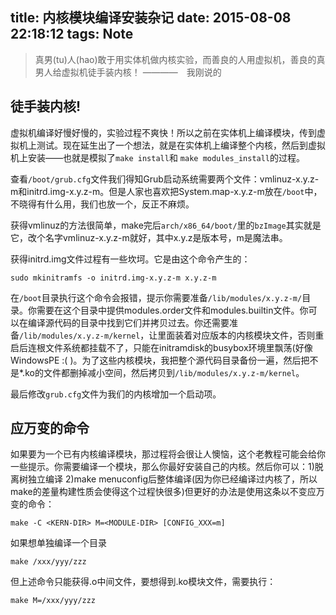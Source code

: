title: 内核模块编译安装杂记
date: 2015-08-08 22:18:12
tags: Note
---
> 真男(tu)人(hao)敢于用实体机做内核实验，而善良的人用虚拟机，善良的真男人给虚拟机徒手装内核！ ————　我刚说的

<!--more-->


## 徒手装内核! ##
虚拟机编译好慢好慢的，实验过程不爽快！所以之前在实体机上编译模块，传到虚拟机上测试。现在延生出了一个想法，就是在实体机上编译整个内核，然后到虚拟机上安装——也就是模拟了`make install`和 `make modules_install`的过程。

查看`/boot/grub.cfg`文件我们得知Grub启动系统需要两个文件：vmlinuz-x.y.z-m和initrd.img-x.y.z-m。但是人家也喜欢把System.map-x.y.z-m放在`/boot`中，不晓得有什么用，我们也放一个，反正不麻烦。

获得vmlinuz的方法很简单，make完后`arch/x86_64/boot/`里的`bzImage`其实就是它，改个名字vmlinuz-x.y.z-m就好，其中x.y.z是版本号，m是魔法串。

获得initrd.img文件过程有一些坎坷。它是由这个命令产生的：

	sudo mkinitramfs -o initrd.img-x.y.z-m x.y.z-m

在`/boot`目录执行这个命令会报错，提示你需要准备`/lib/modules/x.y.z-m/`目录。你需要在这个目录中提供modules.order文件和modules.builtin文件。你可以在编译源代码的目录中找到它们并拷贝过去。你还需要准备`/lib/modules/x.y.z-m/kernel`，让里面装着对应版本的内核模块文件，否则重启后连根文件系统都挂载不了，只能在initramdisk的busybox环境里飘荡(好像WindowsPE :( )。为了这些内核模块，我把整个源代码目录备份一遍，然后把不是*.ko的文件都删掉减小空间，然后拷贝到`/lib/modules/x.y.z-m/kernel`。

最后修改`grub.cfg`文件为我们的内核增加一个启动项。

## 应万变的命令 ##
如果要为一个已有内核编译模块，那过程将会很让人懊恼，这个老教程可能会给你一些提示。你需要编译一个模块，那么你最好安装自己的内核。然后你可以：1)脱离树独立编译 2)make menuconfig后整体编译(因为你已经编译过内核了，所以make的差量构建性质会使得这个过程快很多)但更好的办法是使用这条以不变应万变的命令：

	make -C <KERN-DIR> M=<MODULE-DIR> [CONFIG_XXX=m]

如果想单独编译一个目录

	make /xxx/yyy/zzz

但上述命令只能获得.o中间文件，要想得到.ko模块文件，需要执行：

	make M=/xxx/yyy/zzz

